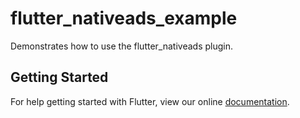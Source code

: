 # flutter_nativeads_example

Demonstrates how to use the flutter_nativeads plugin.

## Getting Started

For help getting started with Flutter, view our online
[documentation](https://flutter.io/).
